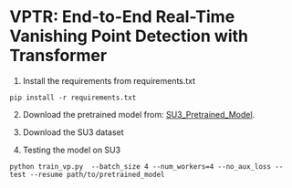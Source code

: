 **VPTR**: End-to-End Real-Time Vanishing Point Detection with Transformer
========

1. Install the requirements from requirements.txt
```
pip install -r requirements.txt
```

2. Download the pretrained model from:
[SU3_Pretrained_Model](https://drive.google.com/file/d/1hKmYDe10RVDnVvLVQPc4ESsd95duF-lV/view).
 
3. Download the SU3 dataset

4. Testing the model on SU3
```
python train_vp.py  --batch_size 4 --num_workers=4 --no_aux_loss --test --resume path/to/pretrained_model
```